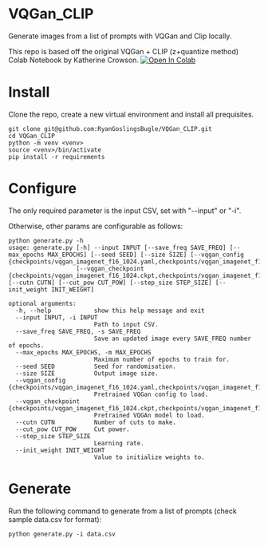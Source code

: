 # VQGan_CLIP

Generate images from a list of prompts with VQGan and Clip locally. 

This repo is based off the original VQGan + CLIP (z+quantize method) Colab Notebook by Katherine Crowson. [![Open In Colab][colab-badge]][colab-notebook]

[colab-notebook]: <https://colab.research.google.com/drive/1ZAus_gn2RhTZWzOWUpPERNC0Q8OhZRTZ>
[colab-badge]: <https://colab.research.google.com/assets/colab-badge.svg>

# Install

Clone the repo, create a new virtual environment and install all prequisites.

```
git clone git@github.com:RyanGoslingsBugle/VQGan_CLIP.git
cd VQGan_CLIP
python -m venv <venv>
source <venv>/bin/activate
pip install -r requirements
```

# Configure

The only required parameter is the input CSV, set with "--input" or "-i".

Otherwise, other params are configurable as follows:

```
python generate.py -h
usage: generate.py [-h] --input INPUT [--save_freq SAVE_FREQ] [--max_epochs MAX_EPOCHS] [--seed SEED] [--size SIZE] [--vqgan_config {checkpoints/vqgan_imagenet_f16_1024.yaml,checkpoints/vqgan_imagenet_f16_16384.yaml}]
                   [--vqgan_checkpoint {checkpoints/vqgan_imagenet_f16_1024.ckpt,checkpoints/vqgan_imagenet_f16_16384.ckpt}] [--cutn CUTN] [--cut_pow CUT_POW] [--step_size STEP_SIZE] [--init_weight INIT_WEIGHT]

optional arguments:
  -h, --help            show this help message and exit
  --input INPUT, -i INPUT
                        Path to input CSV.
  --save_freq SAVE_FREQ, -s SAVE_FREQ
                        Save an updated image every SAVE_FREQ number of epochs.
  --max_epochs MAX_EPOCHS, -m MAX_EPOCHS
                        Maximum number of epochs to train for.
  --seed SEED           Seed for randomisation.
  --size SIZE           Output image size.
  --vqgan_config {checkpoints/vqgan_imagenet_f16_1024.yaml,checkpoints/vqgan_imagenet_f16_16384.yaml}
                        Pretrained VQGan config to load.
  --vqgan_checkpoint {checkpoints/vqgan_imagenet_f16_1024.ckpt,checkpoints/vqgan_imagenet_f16_16384.ckpt}
                        Pretrained VQGAn model to load.
  --cutn CUTN           Number of cuts to make.
  --cut_pow CUT_POW     Cut power.
  --step_size STEP_SIZE
                        Learning rate.
  --init_weight INIT_WEIGHT
                        Value to initialize weights to.

```

# Generate

Run the following command to generate from a list of prompts (check sample data.csv for format):

```
python generate.py -i data.csv
```
